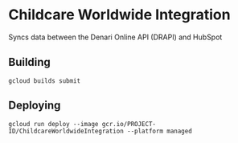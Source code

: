# Childcare Worldwide Integration
Syncs data between the Denari Online API (DRAPI) and HubSpot

## Building
```
gcloud builds submit
```

## Deploying
```
gcloud run deploy --image gcr.io/PROJECT-ID/ChildcareWorldwideIntegration --platform managed
```
